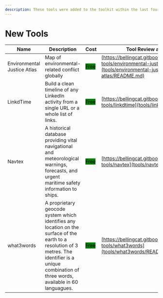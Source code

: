 ```yaml
---
description: These tools were added to the toolkit within the last four weeks.
---
```

# New Tools


| Name | Description | Cost | Tool Review and Guide |
| --- | --- | --- | --- |
| Environmental Justice Atlas | Map of environmental-related conflict globally | <mark style="background-color:green;">Free</mark> | [https://bellingcat.gitbook.io/toolkit/more/all-tools/environmental-justice-atlas](tools/environmental-justice-atlas/README.md) |
| LinkdTime | Build a clean timeline of any LinkedIn activity from a single URL or a whole list of links. | <mark style="background-color:green;">Free</mark> | [https://bellingcat.gitbook.io/toolkit/more/all-tools/linkdtime](tools/linkdtime/README.md) |
| Navtex | A historical database providing vital navigational and meteorological warnings, forecasts, and urgent maritime safety information to ships. | <mark style="background-color:green;">Free</mark> | [https://bellingcat.gitbook.io/toolkit/more/all-tools/navtex](tools/navtex/README.md) |
| what3words | A proprietary geocode system which identifies any location on the surface of the earth to a resolution of 3 metres. The identifier is a unique combination of three words, available in 60 languagues. | <mark style="background-color:green;">Free</mark> | [https://bellingcat.gitbook.io/toolkit/more/all-tools/what3words](tools/what3words/README.md) |